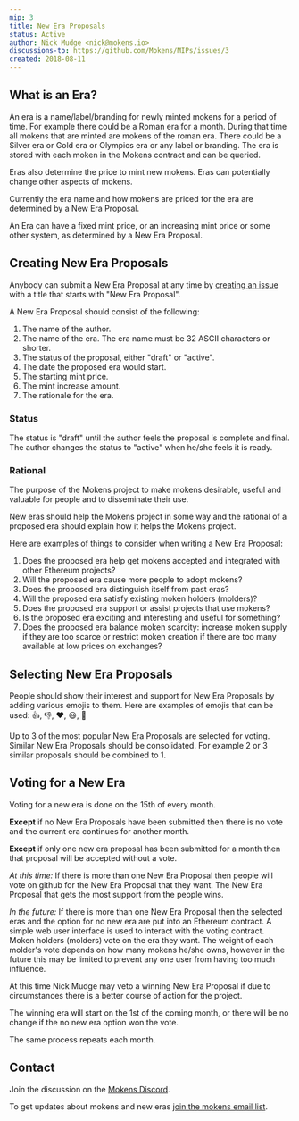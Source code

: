 ```yaml
---
mip: 3
title: New Era Proposals
status: Active
author: Nick Mudge <nick@mokens.io>
discussions-to: https://github.com/Mokens/MIPs/issues/3
created: 2018-08-11
---
```


## What is an Era?

An era is a name/label/branding for newly minted mokens for a period of time. For example there could be a Roman era for a month. During that time all mokens that are minted are mokens of the roman era. There could be a Silver era or Gold era or Olympics era or any label or branding. The era is stored with each moken in the Mokens contract and can be queried. 

Eras also determine the price to mint new mokens. Eras can potentially change other aspects of mokens.

Currently the era name and how mokens are priced for the era are determined by a New Era Proposal.

An Era can have a fixed mint price, or an increasing mint price or some other system, as determined by a New Era Proposal.

## Creating New Era Proposals

Anybody can submit a New Era Proposal at any time by [creating an issue](https://github.com/Mokens/MIPs/issues/new) with a title that starts with "New Era Proposal".

A New Era Proposal should consist of the following:
1. The name of the author.
2. The name of the era. The era name must be 32 ASCII characters or shorter. 
3. The status of the proposal, either "draft" or "active".   
4. The date the proposed era would start.
5. The starting mint price.
6. The mint increase amount.
7. The rationale for the era. 

### Status

The status is "draft" until the author feels the proposal is complete and final. The author changes the status to "active" when he/she feels it is ready.

### Rational

The purpose of the Mokens project to make mokens desirable, useful and valuable for people and to disseminate their use.

New eras should help the Mokens project in some way and the rational of a proposed era should explain how it helps the Mokens project.   

Here are examples of things to consider when writing a New Era Proposal:
1. Does the proposed era help get mokens accepted and integrated with other Ethereum projects?
2. Will the proposed era cause more people to adopt mokens?
3. Does the proposed era distinguish itself from past eras?
4. Will the proposed era satisfy existing moken holders (molders)?
5. Does the proposed era support or assist projects that use mokens?
6. Is the proposed era exciting and interesting and useful for something?
7. Does the proposed era balance moken scarcity: increase moken supply if they are too scarce or restrict moken creation if there are too many available at low prices on exchanges?

## Selecting New Era Proposals

People should show their interest and support for New Era Proposals by adding various emojis to them. Here are examples of emojis that can be used: :thumbsup:, :thumbsdown:, :heart:, :smiley:, 🎉

Up to 3 of the most popular New Era Proposals are selected for voting. Similar New Era Proposals should be consolidated. For example 2 or 3 similar proposals should be combined to 1.

## Voting for a New Era

Voting for a new era is done on the 15th of every month.

**Except** if no New Era Proposals have been submitted then there is no vote and the current era continues for another month.

**Except** if only one new era proposal has been submitted for a month then that proposal will be accepted without a vote.

*At this time:* If there is more than one New Era Proposal then people will vote on github for the New Era Proposal that they want. The New Era Proposal that gets the most support from the people wins.

*In the future:* If there is more than one New Era Proposal then the selected eras and the option for no new era are put into an Ethereum contract. A simple web user interface is used to interact with the voting contract. Moken holders (molders) vote on the era they want. The weight of each molder's vote depends on how many mokens he/she owns, however in the future this may be limited to prevent any one user from having too much influence.

At this time Nick Mudge may veto a winning New Era Proposal if due to circumstances there is a better course of action for the project.

The winning era will start on the 1st of the coming month, or there will be no change if the no new era option won the vote.

The same process repeats each month.

## Contact

Join the discussion on the [Mokens Discord](https://discord.gg/ZyaqFhE).

To get updates about mokens and new eras [join the mokens email list](https://mokens.gr8.com/).

